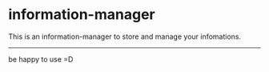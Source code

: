 # information-manager
This is an information-manager to store and manage your infomations.

---
be happy to use =D